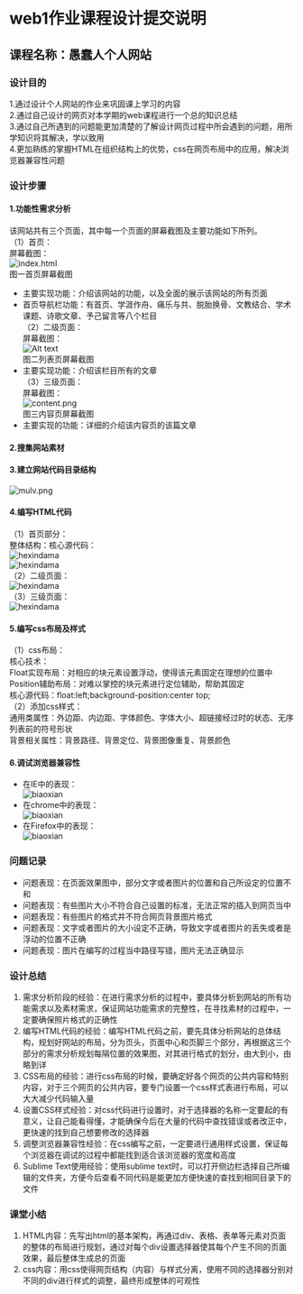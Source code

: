 # web1作业课程设计提交说明  
## 课程名称：愚蠢人个人网站  
### 设计目的  
1.通过设计个人网站的作业来巩固课上学习的内容  
2.通过自己设计的网页对本学期的web课程进行一个总的知识总结  
3.通过自己所遇到的问题能更加清楚的了解设计网页过程中所会遇到的问题，用所学知识将其解决，学以致用  
4.更加熟练的掌握HTML在组织结构上的优势，css在网页布局中的应用，解决浏览器兼容性问题  
### 设计步骤  
#### 1.功能性需求分析  
该网站共有三个页面，其中每一个页面的屏幕截图及主要功能如下所列。  
（1）首页：  
屏幕截图：  
![index.html](images/index.png)  
图一首页屏幕截图  
+ 主要实现功能：介绍该网站的功能，以及全面的展示该网站的所有页面  
+ 首页导航栏功能：有首页、学涯作舟、痛乐与共、脱胎换骨、文教结合、学术课题、诗歌文章、予己留言等八个栏目  
（2）二级页面：  
屏幕截图：  
![Alt text](images/list.png)  
图二列表页屏幕截图  
+ 主要实现功能：介绍该栏目所有的文章  
（3）三级页面：  
屏幕截图：  
![content.png](images/content.png)  
图三内容页屏幕截图  
+ 主要实现的功能：详细的介绍该内容页的该篇文章  
#### 2.搜集网站素材  
#### 3.建立网站代码目录结构  
![mulv.png](images/mulv.png)  
#### 4.编写HTML代码  
（1）首页部分：  
整体结构：核心源代码：  
![hexindama](images/index_content1.png)  
![hexindama](images/index_content2.png)  
（2）二级页面：  
![hexindama](images/list_content.png)  
（3）三级页面：  
![hexindama](images/content_content.png)  
#### 5.编写css布局及样式  
（1）css布局：  
核心技术：  
Float实现布局：对相应的块元素设置浮动，使得该元素固定在理想的位置中  
Position辅助布局：对难以掌控的块元素进行定位辅助，帮助其固定  
核心源代码：float:left;background-position:center top;  
（2）添加css样式：  
通用类属性：外边距、内边距、字体颜色、字体大小、超链接经过时的状态、无序列表前的符号形状  
背景相关属性：背景路径、背景定位、背景图像重复、背景颜色  
#### 6.调试浏览器兼容性  
+ 在IE中的表现：  
![biaoxian](images/ie.png)  
+ 在chrome中的表现：  
![biaoxian](images/chrome.png)  
+ 在Firefox中的表现：  
![biaoxian](images/firefox.png)  
### 问题记录  
+ 问题表现：在页面效果图中，部分文字或者图片的位置和自己所设定的位置不和  
+ 问题表现：有些图片大小不符合自己设置的标准，无法正常的插入到网页当中  
+ 问题表现：有些图片的格式并不符合网页背景图片格式  
+ 问题表现：文字或者图片的大小设定不正确，导致文字或者图片的丢失或者是浮动的位置不正确  
+ 问题表现：图片在编写的过程当中路径写错，图片无法正确显示  
### 设计总结  
1. 需求分析阶段的经验：在进行需求分析的过程中，要具体分析到网站的所有功能需求以及素材需求，保证网站功能需求的完整性，在寻找素材的过程中，一定要确保照片格式的正确性  
2. 编写HTML代码的经验：编写HTML代码之前，要先具体分析网站的总体结构，规划好网站的布局，分为页头，页面中心和页脚三个部分，再根据这三个部分的需求分析规划每隔位置的效果图，对其进行格式的划分，由大到小，由略到详  
3. CSS布局的经验：进行css布局的时候，要确定好各个网页的公共内容和特别内容，对于三个网页的公共内容，要专门设置一个css样式表进行布局，可以大大减少代码输入量  
4. 设置CSS样式经验：对css代码进行设置时，对于选择器的名称一定要起的有意义，让自己能看得懂，才能确保今后在大量的代码中查找错误或者改正中，更快速的找到自己想要修改的选择器  
5. 调整浏览器兼容性经验：在css编写之前，一定要进行通用样式设置，保证每个浏览器在调试的过程中都能找到适合该浏览器的宽度和高度  
6. Sublime Text使用经验：使用sublime text时，可以打开侧边栏选择自己所编辑的文件夹，方便今后查看不同代码是能更加方便快速的查找到相同目录下的文件  
### 课堂小结  
1. HTML内容：先写出html的基本架构，再通过div、表格、表单等元素对页面的整体的布局进行规划，通过对每个div设置选择器使其每个产生不同的页面效果，最后整体生成总的页面  
2. css内容：用css使得网页结构（内容）与样式分离，使用不同的选择器分别对不同的div进行样式的调整，最终形成整体的可观性  





 





